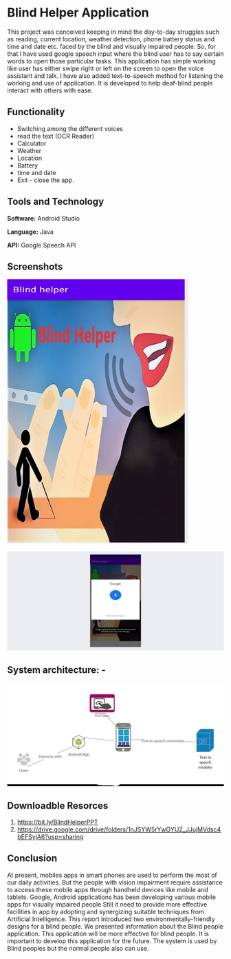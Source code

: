 # Blind Helper Application

This project was conceived keeping in mind the day-to-day struggles such as reading, current location, weather detection, phone battery status and time and date etc. faced by the blind and visually impaired people. So, for that I have used google speech input where the blind user has to say certain words to open those particular tasks. This application has simple working like user has either swipe right or left on the screen to open the voice assistant and talk. I have also added text-to-speech method for listening the working and use of application. It is developed to help deaf-blind people interact with others with ease.

## Functionality

- Switching among the different voices
- read the text (OCR Reader)
- Calculator
- Weather
- Location
- Battery
- time and date
- Exit - close the app.

## Tools and Technology

**Software:** Android Studio

**Language:** Java

**API:** Google Speech API

## Screenshots

![App Screenshot](https://github.com/Aayushi2501/Blind_helper/blob/master/download.png)

 ![App Screenshot](https://github.com/Aayushi2501/Blind_helper/blob/master/download%20(1).png)
 
 
 ## System architecture: -

![App architecture](https://github.com/Aayushi2501/Blind_helper/blob/master/tl.png)

## Downloadble Resorces 

1) https://bit.ly/BlindHelperPPT 
2) https://drive.google.com/drive/folders/1nJSYW5rYwGYUZ_JJujMVdsc4bEFSyjA6?usp=sharing

## Conclusion

At present, mobiles apps in smart phones are used to perform the most of our daily activities. But the people with vision impairment require assistance to access these mobile apps through handheld devices like mobile and tablets. Google, Android applications has been developing various mobile apps for visually impaired people Still it need to provide more effective facilities in app by adopting and synergizing suitable techniques from Artificial Intelligence. This report introduced two environmentally-friendly designs for a blind people. We presented information about the Blind people application. This application will be more effective for blind people. It is important to develop this application for the future. The system is used by Blind peoples but the normal people also can use.
